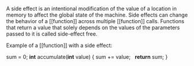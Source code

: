 A side effect is an intentional modification of the value of a location in memory to affect the global state of the machine. Side effects can change the behavior of a [[function]] across multiple [[function]] calls. Functions that return a value that solely depends on the values of the parameters passed to it is called side-effect free.

Example of a [[function]] with a side effect:

sum = 0;
**int** accumulate(**int** value)
{ sum += value;
  **return** sum;
}